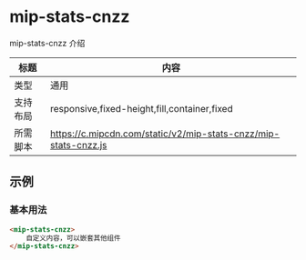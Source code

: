 # mip-stats-cnzz

mip-stats-cnzz 介绍

标题|内容
----|----
类型|通用
支持布局|responsive,fixed-height,fill,container,fixed
所需脚本|https://c.mipcdn.com/static/v2/mip-stats-cnzz/mip-stats-cnzz.js

## 示例

### 基本用法
```html
<mip-stats-cnzz>
    自定义内容，可以嵌套其他组件
</mip-stats-cnzz>
```